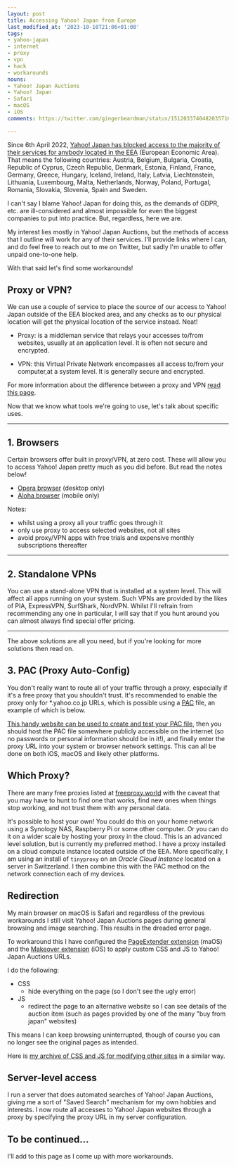 ```yaml
---
layout: post
title: Accessing Yahoo! Japan from Europe
last_modified_at: '2023-10-10T21:06+01:00'
tags:
- yahoo-japan
- internet
- proxy
- vpn
- hack
- workarounds
nouns:
- Yahoo! Japan Auctions
- Yahoo! Japan
- Safari
- macOS
- iOS
comments: https://twitter.com/gingerbeardman/status/1512033740482035716

---
```


Since 6th April 2022, [Yahoo! Japan has blocked access to the majority of their services for anybody located in the EEA](https://www.theverge.com/2022/2/1/22911965/yahoo-japan-europe-offline-regulations-compliance-gdpr) (European Economic Area). That means the following countries: Austria, Belgium, Bulgaria, Croatia, Republic of Cyprus, Czech Republic, Denmark, Estonia, Finland, France, Germany, Greece, Hungary, Iceland, Ireland, Italy, Latvia, Liechtenstein, Lithuania, Luxembourg, Malta, Netherlands, Norway, Poland, Portugal, Romania, Slovakia, Slovenia, Spain and Sweden.

I can't say I blame Yahoo! Japan for doing this, as the demands of GDPR, etc. are ill-considered and almost impossible for even the biggest companies to put into practice. But, regardless, here we are.

My interest lies mostly in Yahoo! Japan Auctions, but the methods of access that I outline will work for any of their services. I'll provide links where I can, and do feel free to reach out to me on Twitter, but sadly I'm unable to offer unpaid one-to-one help.

With that said let's find some workarounds!

## Proxy or VPN?

We can use a couple of service to place the source of our access to Yahoo! Japan outside of the EEA blocked area, and any checks as to our physical location will get the physical location of the service instead. Neat!

- Proxy: is a middleman service that relays your accesses to/from websites, usually at an application level. It is often not secure and encrypted.

- VPN: this Virtual Private Network encompasses all access to/from your computer,at a system level. It is generally secure and encrypted.

For more information about the difference between a proxy and VPN [read this page](https://nordvpn.com/blog/vpn-vs-proxy/).

Now that we know what tools we're going to use, let's talk about specific uses.

----

## 1. Browsers

Certain browsers offer built in proxy/VPN, at zero cost. These will allow you to access Yahoo! Japan pretty much as you did before. But read the notes below!

- [Opera browser](https://addons.opera.com/en-gb/extensions/details/opera-vpn/) (desktop only)
- [Aloha browser](https://alohabrowser.com) (mobile only)

Notes:
- whilst using a proxy all your traffic goes through it
- only use proxy to access selected websites, not all sites
- avoid proxy/VPN apps with free trials and expensive monthly subscriptions thereafter

----

## 2. Standalone VPNs

You can use a stand-alone VPN that is installed at a system level. This will affect all apps running on your system. Such VPNs are provided by the likes of PIA, ExpressVPN, SurfShark, NordVPN. Whilst I'll refrain from recommending any one in particular, I will say that if you hunt around you can almost always find special offer pricing.

----

The above solutions are all you need, but if you're looking for more solutions then read on.

## 3. PAC (Proxy Auto-Config)

You don't really want to route all of your traffic through a proxy, especially if it's a free proxy that you shouldn't trust. It's recommended to enable the proxy only for *.yahoo.co.jp URLs, which is possible using a [PAC](https://en.wikipedia.org/wiki/Proxy_auto-config) file, an example of which is below.

<script src="https://gist.github.com/gingerbeardman/d02b61f86eadd29a86b3ae42082eee7f.js"></script>

[This handy website can be used to create and test your PAC file](https://thorsen.pm/proxyforurl), then you should host the PAC file somewhere publicly accessible on the internet (so no passwords or personal information should be in it!), and finally enter the proxy URL into your system or browser network settings. This can all be done on both iOS, macOS and likely other platforms.

## Which Proxy?

There are many free proxies listed at [freeproxy.world](https://www.freeproxy.world) with the caveat that you may have to hunt to find one that works, find new ones when things stop working, and not trust them with any personal data.

It's possible to host your own! You could do this on your home network using a Synology NAS, Raspberry Pi or some other computer. Or you can do it on a wider scale by hosting your proxy in the cloud. This is an advanced level solution, but is currently my preferred method. I have a proxy installed on a cloud compute instance located outside of the EEA. More specifically, I am using an install of `tinyproxy` on an *Oracle Cloud Instance* located on a server in Switzerland. I then combine this with the PAC method on the network connection each of my devices.

## Redirection

My main browser on macOS is Safari and regardless of the previous workarounds I still visit Yahoo! Japan Auctions pages during general browsing and image searching. This results in the dreaded error page.

To workaround this I have configured the [PageExtender extension](https://apps.apple.com/gb/app/pageextender-for-safari/id1457557274?mt=12) (maOS) and the [Makeover extension](https://apps.apple.com/sg/app/makeover-custom-css/id1602361167) (iOS) to apply custom CSS and JS to Yahoo! Japan Auctions URLs.

I do the following:

- CSS
  - hide everything on the page (so I don't see the ugly error)
- JS
  - redirect the page to an alternative website so I can see details of the auction item (such as pages provided by one of the many "buy from japan" websites)

<script src="https://gist.github.com/gingerbeardman/789bcd8786fb76578fc11c491bd5b97b.js"></script>

This means I can keep browsing uninterrupted, though of course you can no longer see the original pages as intended.

Here is [my archive of CSS and JS for modifying other sites](https://github.com/gingerbeardman/dot-css-js/) in a similar way.

## Server-level access

I run a server that does automated searches of Yahoo! Japan Auctions, giving me a sort of "Saved Search" mechanism for my own hobbies and interests. I now route all accesses to Yahoo! Japan websites through a proxy by specifying the proxy URL in my server configuration.

## To be continued...

I'll add to this page as I come up with more workarounds.